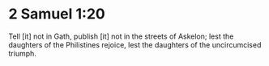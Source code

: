 # 2 Samuel 1:20

Tell [it] not in Gath, publish [it] not in the streets of Askelon; lest the daughters of the Philistines rejoice, lest the daughters of the uncircumcised triumph.